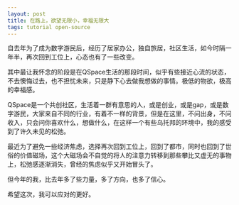 ```yaml
---
layout: post
title: 在路上，欲望无限小，幸福无限大
tags: tutorial open-source
---
```


自去年为了成为数字游民后，经历了居家办公，独自旅居，社区生活，如今时隔一年半，再次回到工位上，心态也有了一些改变。

其中最让我怀念的阶段是在QSpace生活的那段时间，似乎有些接近心流的状态，不去懊悔过去，也不担忧未来，只是静下心去做我想做的事情。极低的物欲，极高的幸福感。

QSpace是一个共创社区，生活着一群有意思的人，或是创业，或是gap，或是数字游民，大家来自不同的行业，有着不一样的背景，但是在这里，不问出身，不问收入，只会问你喜欢什么，想做什么，在这样一个有些乌托邦的环境中，我的感受到了许久未见的松弛。

最近为了避免一些经济焦虑，选择再次回到工位上，回到了都市，同时也回到了世俗的价值磁场，这个大磁场会不自觉的将人的注意力转移到那些攀比又虚无的事物上，松弛感逐渐消失，曾经的焦虑似乎又开始冒头了。

但今年的我，比去年多了些力量，多了方向，也多了信心。

希望这次，我可以应对的更好。